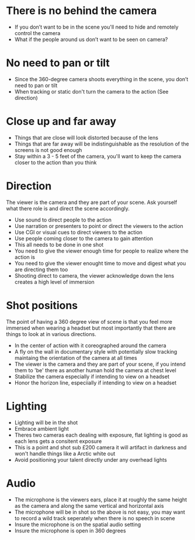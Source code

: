 # There is no behind the camera

* If you don’t want to be in the scene you'll need to hide and remotely control the camera
* What if the people around us don’t want to be seen on camera?

# No need to pan or tilt

* Since the 360-degree camera shoots everything in the scene, you don’t need to pan or tilt
* When tracking or static don't turn the camera to the action (See direction) 

# Close up and far away

* Things that are close will look distorted because of the lens
* Things that are far away will be indistinguishable as the resolution of the screens is not good enough
* Stay within a 3 - 5 feet  of the camera, you'll want to keep the camera closer to the action than you think

# Direction

The viewer is the camera and they are part of your scene. Ask yourself what there role is and direct the scene accordingly.

* Use sound to direct people to the action
* Use narration or presenters to point or direct the viewers to the action
* Use CGI or visual cues to direct viewers to the action
* Use people coming closer to the camera to gain attention
* This all needs to be done in one shot
* You need to give the viewer enough time for people to realize where the action is 
* You need to give the viewer enought time to move and digest what you are directing them too
* Shooting direct to camera, the viewer acknowledge down the lens creates a high level of immersion

# Shot positions

The point of having a 360 degree view of scene is that you feel more immersed when wearing a headset but most importantly that there are things to look at in various directions.

* In the center of action with it coreographed around the camera
* A fly on the wall in documentary style with potentially slow tracking maintaing the orientation of the camera at all times
* The viewer is the camera and they are part of your scene, if you intend them to 'be' there as another human hold the camera at chest level
* Stabilize the camera especially if intending to view on a headset
* Honor the horizon line, especiially if intending to view on a headset

# Lighting

* Lighting will be in the shot
* Embrace ambient light
* Theres two cameras each dealing with exposure, flat lighting is good as each lens gets a consitent exposure
* This is a point and shot sub £200 camera it will artifact in darkness and won't handle things like a Arctic white out
* Avoid positioning your talent directly under any overhead lights

# Audio

* The microphone is the viewers ears, place it at roughly the same height as the camera and along the same vertical and horizontal axis
* The microphone will be in shot so the above is not easy, you may want to record a wild track seperately when there is no speech in scene
* Insure the microphone is on the spatial audio setting
* Insure the microphone is open in 360 degrees 





